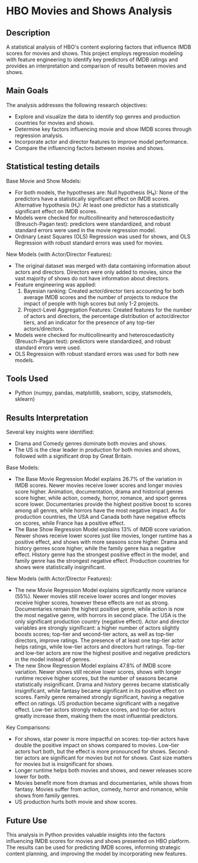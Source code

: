 # HBO Movies and Shows Analysis

## Description
A statistical analysis of HBO's content exploring factors that influence IMDB scores for movies and shows. This project employs regression modeling with feature engineering to identify key predictors of IMDB ratings and provides an interpretation and comparison of results between movies and shows.

## Main Goals
The analysis addresses the following research objectives:
- Explore and visualize the data to identify top genres and production countries for movies and shows.
- Determine key factors influencing movie and show IMDB scores through regression analysis.
- Incorporate actor and director features to improve model performance.
- Compare the influencing factors between movies and shows.

## Statistical testing details
Base Movie and Show Models:
- For both models, the hypotheses are: Null hypothesis (H₀): None of the predictors have a statistically significant effect on IMDB scores. Alternative hypothesis (H₁): At least one predictor has a statistically significant effect on IMDB scores.
- Models were checked for multicollinearity and heteroscedasticity (Breusch-Pagan test): predictors were standardized, and robust standard errors were used in the movie regression model.
- Ordinary Least Squares (OLS) Regression was used for shows, and OLS Regression with robust standard errors was used for movies. 

New Models (with Actor/Director Features):
- The original dataset was merged with data containing information about actors and directors. Directors were only added to movies, since the vast majority of shows do not have information about directors.
- Feature engineering was applied:
  1. Bayesian ranking: Created actor/director tiers accounting for both average IMDB scores and the number of projects to reduce the impact of people with high scores but only 1-2 projects.
  2. Project-Level Aggregation Features: Created features for the number of actors and directors, the percentage distribution of actor/director tiers, and an indicator for the presence of any top-tier actors/directors.
- Models were checked for multicollinearity and heteroscedasticity (Breusch-Pagan test): predictors were standardized, and robust standard errors were used.
- OLS Regression with robust standard errors was used for both new models.

## Tools Used
- Python (numpy, pandas, matplotlib, seaborn, scipy, statsmodels, sklearn)

## Results Interpretation
Several key insights were identified:
- Drama and Comedy genres dominate both movies and shows.
- The US is the clear leader in production for both movies and shows, followed with a significant drop by Great Britain.

Base Models:
- The Base Movie Regression Model explains 26.7% of the variation in IMDB scores. Newer movies receive lower scores and longer movies score higher. Animation, documentation, drama and historical genres score higher, while action, comedy, horror, romance, and sport genres score lower. Documentaries provide the highest positive boost to scores among all genres, while horrors have the most negative impact. As for production countries, the USA and Canada both have negative effects on scores, while France has a positive effect. 
- The Base Show Regression Model explains 13% of IMDB score variation. Newer shows receive lower scores just like movies, longer runtime has a positive effect, and shows with more seasons score higher. Drama and history genres score higher, while the family genre has a negative effect. History genre has the strongest positive effect in the model, and family genre has the strongest negative effect. Production countries for shows were statistically insignificant.

New Models (with Actor/Director Features):
- The new Movie Regression Model explains significantly more variance (55%). Newer movies still receive lower scores and longer movies receive higher scores, however these effects are not as strong. Documentaries remain the highest positive genre, while action is now the most negative genre, with horrors in second place. The USA is the only significant production country (negative effect). Actor and director variables are strongly significant: a higher number of actors slightly boosts scores; top-tier and second-tier actors, as well as top-tier directors, improve ratings. The presence of at least one top-tier actor helps ratings, while low-tier actors and directors hurt ratings. Top-tier and low-tier actors are now the highest positive and negative predictors in the model instead of genres.
- The new Show Regression Model explains 47.8% of IMDB score variation. Newer shows still receive lower scores, shows with longer runtime receive higher scores, but the number of seasons became statistically insignificant. Drama and history genres became statistically insignificant, while fantasy became significant in its positive effect on scores. Family genre remained strongly significant, having a negative effect on ratings. US production became significant with a negative effect. Low-tier actors strongly reduce scores, and top-tier actors greatly increase them, making them the most influential predictors.

Key Comparisons:
- For shows, star power is more impactful on scores: top-tier actors have double the positive impact on shows compared to movies. Low-tier actors hurt both, but the effect is more pronounced for shows. Second-tier actors are significant for movies but not for shows. Cast size matters for movies but is insignificant for shows.
- Longer runtime helps both movies and shows, and newer releases score lower for both. 
- Movies benefit more from dramas and documentaries, while shows from fantasy. Movies suffer from action, comedy, horror and romance, while shows from family genres.
- US production hurts both movie and show scores.

## Future Use
This analysis in Python provides valuable insights into the factors influencing IMDB scores for movies and shows presented on HBO platform. The results can be used for predicting IMDB scores, informing strategic content planning, and improving the model by incorporating new features.
